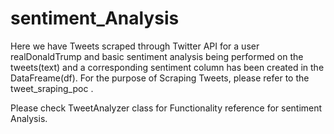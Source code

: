 # sentiment_Analysis

Here we have Tweets scraped through Twitter API for a user realDonaldTrump
and  basic sentiment analysis being performed on the tweets(text) and a 
corresponding sentiment column has been created in the DataFreame(df).
For the purpose of Scraping Tweets, please refer to the tweet_sraping_poc . 



Please check TweetAnalyzer class for Functionality reference for sentiment Analysis.
